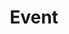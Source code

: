 ---
eleventyNavigation:
  key: Event
  order: 4
title: "Event"
isEvent: "Yes"
layout: "layouts/event.html"
permalink: "/event/index.html"
backgroundImg: "/images/background/event.jpg"
headline: "More Events Soon"
subheadline: "More Events to Come. Stay tuned!"
upcoming:
  headline: "Upcoming Events"
  subheadline: "More information on these events coming soon."
  subheadline2: "Future Events to come!"
---